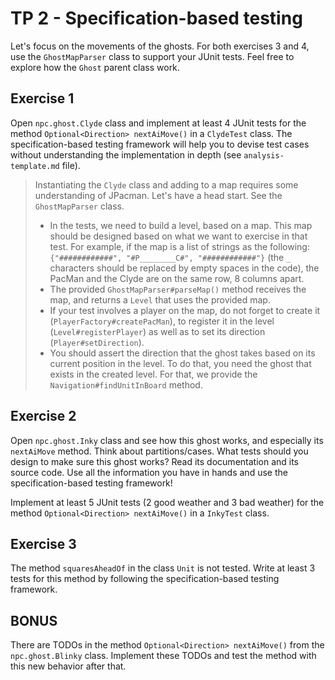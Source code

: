 # TP 2 - Specification-based testing

Let's focus on the movements of the ghosts. For both exercises 3 and 4, use the `GhostMapParser` class to support your JUnit tests. Feel free to explore how the `Ghost` parent class work.

## Exercise 1
Open `npc.ghost.Clyde` class and implement at least 4 JUnit tests for the method `Optional<Direction> nextAiMove()` in a `ClydeTest` class. The specification-based testing framework will help you to devise test cases without understanding the implementation in depth (see `analysis-template.md` file).

> Instantiating the `Clyde` class and adding to a map requires some understanding of JPacman. Let's have a head start. See the `GhostMapParser` class.
> - In the tests, we need to build a level, based on a map. This map should be designed based on what we want to exercise in that test. For example, if the map is a list of strings as the following: `{"############", "#P________C#", "############"}` (the `_` characters should be replaced by empty spaces in the code), the PacMan and the Clyde are on the same row, 8 columns apart.
> - The provided `GhostMapParser#parseMap()` method receives the map, and returns a `Level` that uses the provided map.
> - If your test involves a player on the map, do not forget to create it (`PlayerFactory#createPacMan`), to register it in the level (`Level#registerPlayer`) as well as to set its direction (`Player#setDirection`).
> - You should assert the direction that the ghost takes based on its current position in the level. To do that, you need the ghost that exists in the created level. For that, we provide the `Navigation#findUnitInBoard` method.

## Exercise 2
Open `npc.ghost.Inky` class and see how this ghost works, and especially its `nextAiMove` method. Think about partitions/cases. What tests should you design to make sure this ghost works? Read its documentation and its source code. Use all the information you have in hands and use the specification-based testing framework!

Implement at least 5 JUnit tests (2 good weather and 3 bad weather) for the method `Optional<Direction> nextAiMove()` in a `InkyTest` class.

## Exercise 3
The method `squaresAheadOf` in the class `Unit` is not tested. Write at least 3 tests for this method by following the specification-based testing framework.

## BONUS
There are TODOs in the method `Optional<Direction> nextAiMove()` from the `npc.ghost.Blinky` class. Implement these TODOs and test the method with this new behavior after that.